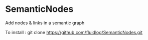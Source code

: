 SemanticNodes
=============

Add nodes & links in a semantic graph

To install : git clone https://github.com/fluidlog/SemanticNodes.git
